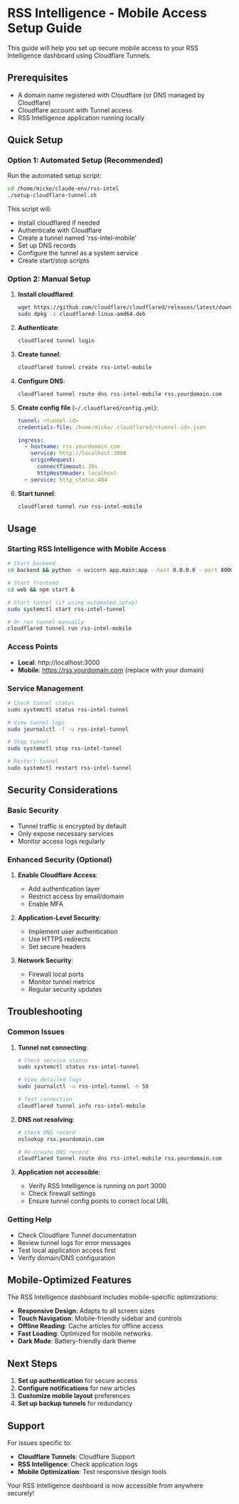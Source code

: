 # RSS Intelligence - Mobile Access Setup Guide

This guide will help you set up secure mobile access to your RSS Intelligence dashboard using Cloudflare Tunnels.

## Prerequisites

- A domain name registered with Cloudflare (or DNS managed by Cloudflare)
- Cloudflare account with Tunnel access
- RSS Intelligence application running locally

## Quick Setup

### Option 1: Automated Setup (Recommended)

Run the automated setup script:

```bash
cd /home/micke/claude-env/rss-intel
./setup-cloudflare-tunnel.sh
```

This script will:
- Install cloudflared if needed
- Authenticate with Cloudflare
- Create a tunnel named 'rss-intel-mobile'
- Set up DNS records
- Configure the tunnel as a system service
- Create start/stop scripts

### Option 2: Manual Setup

1. **Install cloudflared**:
   ```bash
   wget https://github.com/cloudflare/cloudflared/releases/latest/download/cloudflared-linux-amd64.deb
   sudo dpkg -i cloudflared-linux-amd64.deb
   ```

2. **Authenticate**:
   ```bash
   cloudflared tunnel login
   ```

3. **Create tunnel**:
   ```bash
   cloudflared tunnel create rss-intel-mobile
   ```

4. **Configure DNS**:
   ```bash
   cloudflared tunnel route dns rss-intel-mobile rss.yourdomain.com
   ```

5. **Create config file** (`~/.cloudflared/config.yml`):
   ```yaml
   tunnel: <tunnel-id>
   credentials-file: /home/micke/.cloudflared/<tunnel-id>.json
   
   ingress:
     - hostname: rss.yourdomain.com
       service: http://localhost:3000
       originRequest:
         connectTimeout: 30s
         httpHostHeader: localhost
     - service: http_status:404
   ```

6. **Start tunnel**:
   ```bash
   cloudflared tunnel run rss-intel-mobile
   ```

## Usage

### Starting RSS Intelligence with Mobile Access

```bash
# Start backend
cd backend && python -m uvicorn app.main:app --host 0.0.0.0 --port 8000 &

# Start frontend
cd web && npm start &

# Start tunnel (if using automated setup)
sudo systemctl start rss-intel-tunnel

# Or run tunnel manually
cloudflared tunnel run rss-intel-mobile
```

### Access Points

- **Local**: http://localhost:3000
- **Mobile**: https://rss.yourdomain.com (replace with your domain)

### Service Management

```bash
# Check tunnel status
sudo systemctl status rss-intel-tunnel

# View tunnel logs
sudo journalctl -f -u rss-intel-tunnel

# Stop tunnel
sudo systemctl stop rss-intel-tunnel

# Restart tunnel
sudo systemctl restart rss-intel-tunnel
```

## Security Considerations

### Basic Security
- Tunnel traffic is encrypted by default
- Only expose necessary services
- Monitor access logs regularly

### Enhanced Security (Optional)

1. **Enable Cloudflare Access**:
   - Add authentication layer
   - Restrict access by email/domain
   - Enable MFA

2. **Application-Level Security**:
   - Implement user authentication
   - Use HTTPS redirects
   - Set secure headers

3. **Network Security**:
   - Firewall local ports
   - Monitor tunnel metrics
   - Regular security updates

## Troubleshooting

### Common Issues

1. **Tunnel not connecting**:
   ```bash
   # Check service status
   sudo systemctl status rss-intel-tunnel
   
   # View detailed logs
   sudo journalctl -u rss-intel-tunnel -n 50
   
   # Test connection
   cloudflared tunnel info rss-intel-mobile
   ```

2. **DNS not resolving**:
   ```bash
   # Check DNS record
   nslookup rss.yourdomain.com
   
   # Re-create DNS record
   cloudflared tunnel route dns rss-intel-mobile rss.yourdomain.com
   ```

3. **Application not accessible**:
   - Verify RSS Intelligence is running on port 3000
   - Check firewall settings
   - Ensure tunnel config points to correct local URL

### Getting Help

- Check Cloudflare Tunnel documentation
- Review tunnel logs for error messages  
- Test local application access first
- Verify domain/DNS configuration

## Mobile-Optimized Features

The RSS Intelligence dashboard includes mobile-specific optimizations:

- **Responsive Design**: Adapts to all screen sizes
- **Touch Navigation**: Mobile-friendly sidebar and controls
- **Offline Reading**: Cache articles for offline access
- **Fast Loading**: Optimized for mobile networks
- **Dark Mode**: Battery-friendly dark theme

## Next Steps

1. **Set up authentication** for secure access
2. **Configure notifications** for new articles
3. **Customize mobile layout** preferences
4. **Set up backup tunnels** for redundancy

## Support

For issues specific to:
- **Cloudflare Tunnels**: Cloudflare Support
- **RSS Intelligence**: Check application logs
- **Mobile Optimization**: Test responsive design tools

Your RSS Intelligence dashboard is now accessible from anywhere securely!